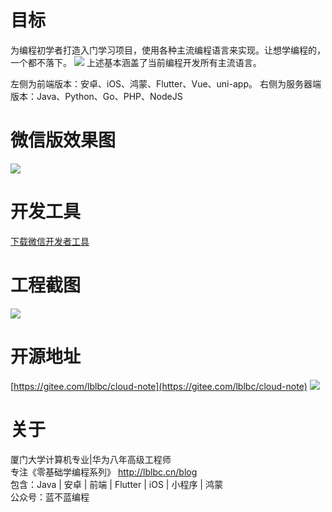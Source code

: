 # 目标
为编程初学者打造入门学习项目，使用各种主流编程语言来实现。让想学编程的，一个都不落下。
![](https://img-blog.csdnimg.cn/faea1470ad3b4e8eba3b093d261d637d.png)
上述基本涵盖了当前编程开发所有主流语言。

左侧为前端版本：安卓、iOS、鸿蒙、Flutter、Vue、uni-app。
右侧为服务器端版本：Java、Python、Go、PHP、NodeJS

# 微信版效果图
![](https://img-blog.csdnimg.cn/d45c7b6e2ef44f548fb30794df70053b.png)
# 开发工具
[下载微信开发者工具](https://cxyxy.blog.csdn.net/article/details/128732108)
# 工程截图
![](https://img-blog.csdnimg.cn/755fe98bcb13466f9b54a4fd9e0a6fed.png)


# 开源地址
[https://gitee.com/lblbc/cloud-note](https://gitee.com/lblbc/cloud-note)
![](https://img-blog.csdnimg.cn/b8697583eb8947b6865814f5f0eb3844.png)

# 关于
厦门大学计算机专业|华为八年高级工程师     
专注《零基础学编程系列》  http://lblbc.cn/blog  
包含：Java | 安卓 | 前端 | Flutter | iOS | 小程序 | 鸿蒙  
公众号：蓝不蓝编程  